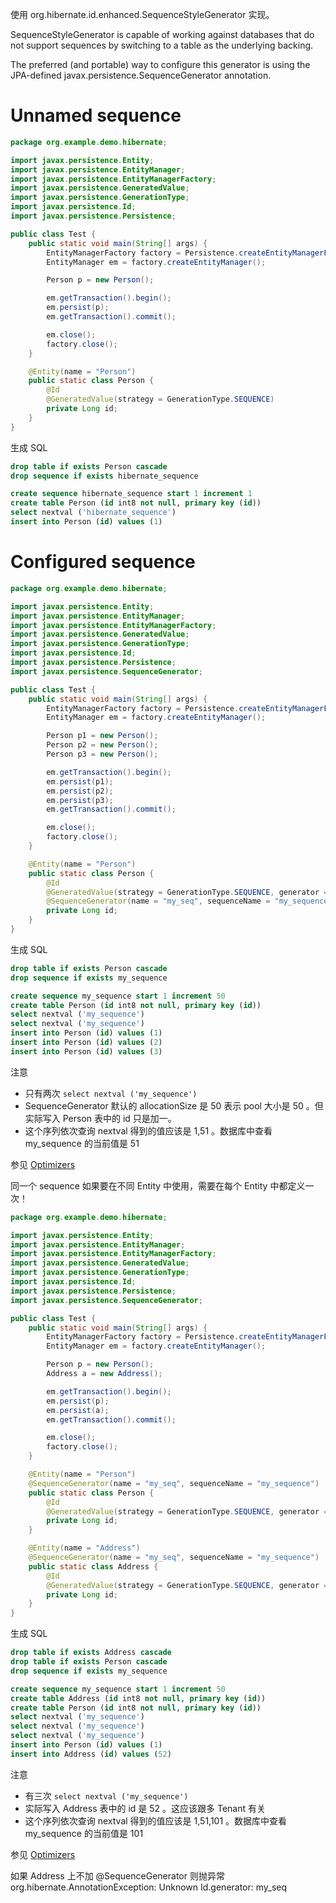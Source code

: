 使用 org.hibernate.id.enhanced.SequenceStyleGenerator 实现。


SequenceStyleGenerator is capable of working against databases that do not support sequences by switching to a table as the underlying backing.


The preferred (and portable) way to configure this generator is using the JPA-defined javax.persistence.SequenceGenerator annotation.


# Unnamed sequence
```java
package org.example.demo.hibernate;

import javax.persistence.Entity;
import javax.persistence.EntityManager;
import javax.persistence.EntityManagerFactory;
import javax.persistence.GeneratedValue;
import javax.persistence.GenerationType;
import javax.persistence.Id;
import javax.persistence.Persistence;

public class Test {
    public static void main(String[] args) {
        EntityManagerFactory factory = Persistence.createEntityManagerFactory("test");
        EntityManager em = factory.createEntityManager();

        Person p = new Person();

        em.getTransaction().begin();
        em.persist(p);
        em.getTransaction().commit();

        em.close();
        factory.close();
    }

    @Entity(name = "Person")
    public static class Person {
        @Id
        @GeneratedValue(strategy = GenerationType.SEQUENCE)
        private Long id;
    }
}
```


生成 SQL
```sql
drop table if exists Person cascade
drop sequence if exists hibernate_sequence

create sequence hibernate_sequence start 1 increment 1
create table Person (id int8 not null, primary key (id))
select nextval ('hibernate_sequence')
insert into Person (id) values (1)
```


# Configured sequence
```java
package org.example.demo.hibernate;

import javax.persistence.Entity;
import javax.persistence.EntityManager;
import javax.persistence.EntityManagerFactory;
import javax.persistence.GeneratedValue;
import javax.persistence.GenerationType;
import javax.persistence.Id;
import javax.persistence.Persistence;
import javax.persistence.SequenceGenerator;

public class Test {
    public static void main(String[] args) {
        EntityManagerFactory factory = Persistence.createEntityManagerFactory("test");
        EntityManager em = factory.createEntityManager();

        Person p1 = new Person();
        Person p2 = new Person();
        Person p3 = new Person();

        em.getTransaction().begin();
        em.persist(p1);
        em.persist(p2);
        em.persist(p3);
        em.getTransaction().commit();

        em.close();
        factory.close();
    }

    @Entity(name = "Person")
    public static class Person {
        @Id
        @GeneratedValue(strategy = GenerationType.SEQUENCE, generator = "my_seq")
        @SequenceGenerator(name = "my_seq", sequenceName = "my_sequence")
        private Long id;
    }
}
```


生成 SQL
```sql
drop table if exists Person cascade
drop sequence if exists my_sequence

create sequence my_sequence start 1 increment 50
create table Person (id int8 not null, primary key (id))
select nextval ('my_sequence')
select nextval ('my_sequence')
insert into Person (id) values (1)
insert into Person (id) values (2)
insert into Person (id) values (3)
```


注意
- 只有两次 `select nextval ('my_sequence')`
- SequenceGenerator 默认的 allocationSize 是 50 表示 pool 大小是 50 。但实际写入 Person 表中的 id 只是加一。
- 这个序列依次查询 nextval 得到的值应该是 1,51 。数据库中查看 my_sequence 的当前值是 51


参见 [Optimizers](/domain/06/12.md)


同一个 sequence 如果要在不同 Entity 中使用，需要在每个 Entity 中都定义一次！
```java
package org.example.demo.hibernate;

import javax.persistence.Entity;
import javax.persistence.EntityManager;
import javax.persistence.EntityManagerFactory;
import javax.persistence.GeneratedValue;
import javax.persistence.GenerationType;
import javax.persistence.Id;
import javax.persistence.Persistence;
import javax.persistence.SequenceGenerator;

public class Test {
    public static void main(String[] args) {
        EntityManagerFactory factory = Persistence.createEntityManagerFactory("test");
        EntityManager em = factory.createEntityManager();

        Person p = new Person();
        Address a = new Address();

        em.getTransaction().begin();
        em.persist(p);
        em.persist(a);
        em.getTransaction().commit();

        em.close();
        factory.close();
    }

    @Entity(name = "Person")
    @SequenceGenerator(name = "my_seq", sequenceName = "my_sequence")
    public static class Person {
        @Id
        @GeneratedValue(strategy = GenerationType.SEQUENCE, generator = "my_seq")
        private Long id;
    }

    @Entity(name = "Address")
    @SequenceGenerator(name = "my_seq", sequenceName = "my_sequence")
    public static class Address {
        @Id
        @GeneratedValue(strategy = GenerationType.SEQUENCE, generator = "my_seq")
        private Long id;
    }
}
```


生成 SQL
```sql
drop table if exists Address cascade
drop table if exists Person cascade
drop sequence if exists my_sequence

create sequence my_sequence start 1 increment 50
create table Address (id int8 not null, primary key (id))
create table Person (id int8 not null, primary key (id))
select nextval ('my_sequence')
select nextval ('my_sequence')
select nextval ('my_sequence')
insert into Person (id) values (1)
insert into Address (id) values (52)
```


注意
- 有三次 `select nextval ('my_sequence')`
- 实际写入 Address 表中的 id 是 52 。这应该跟多 Tenant 有关
- 这个序列依次查询 nextval 得到的值应该是 1,51,101 。数据库中查看 my_sequence 的当前值是 101


参见 [Optimizers](/domain/06/12.md)


如果 Address 上不加 @SequenceGenerator 则抛异常 org.hibernate.AnnotationException: Unknown Id.generator: my_seq

